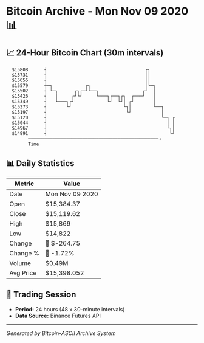 # Bitcoin Archive - Mon Nov 09 2020 📊

## 📈 24-Hour Bitcoin Chart (30m intervals)

```
  $15808      ┤                                    ┌┐          
  $15731      ┤                                    ││          
  $15655      ┤                                    ││          
  $15579      ┼─┐            ┌┐                    │└─┐        
  $15502      ┤ └─┐      ┌┐┌─┘└──┐                ┌┘  │        
  $15426      ┤   │     ┌┘└┘     └───┐┌──┐┌┐  ┌───┘   │        
  $15349      ┤   └───┐┌┘            └┘  └┘│ ┌┘       │        
  $15273      ┤       └┘                   └┐│        └──┐     
  $15197      ┤                             └┘           │     
  $15120      ┤                                          └─┐ ┌ 
  $15044      ┤                                            │ │ 
  $14967      ┤                                            └┐│ 
  $14891      ┤                                             └┘ 
        ────────────────────────────────────────────────→
        Time
```

## 📊 Daily Statistics

| Metric | Value |
|--------|-------|
| Date | Mon Nov 09 2020 |
| Open | $15,384.37 |
| Close | $15,119.62 |
| High | $15,869 |
| Low | $14,822 |
| Change | 🔴 $-264.75 |
| Change % | 🔴 -1.72% |
| Volume | $0.49M |
| Avg Price | $15,398.052 |

## 📅 Trading Session

- **Period:** 24 hours (48 x 30-minute intervals)
- **Data Source:** Binance Futures API

---
*Generated by Bitcoin-ASCII Archive System*
